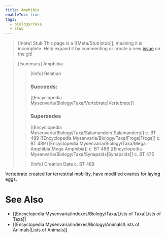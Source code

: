 ```yaml
---
title: Amphibia
enableToc: true
tags:
  - biology/taxa
  - stub
---
```


> [!note] Stub
> This page is a [[Meta/Stub|stub]], meaning it is incomplete. Help expand it by commenting or create a new [issue](https://github.com/RagtimeGal/quartz--encyclopedia-mysenvaria/issues/new/choose) on the git!


> [!summary] Amphibia
> > [!info] Relation
> > ### Succeeds:
> > [[Encyclopedia Mysenvaria/Biology/Taxa/Vertebrate|Vertebrate]]
> > ### Supersedes 
> > [[Encyclopedia Mysenvaria/Biology/Taxa/Salamanders|Salamanders]] c. BT 489
> > [[Encyclopedia Mysenvaria/Biology/Taxa/Frogs|Frogs]] c. BT 489
> > [[Encyclopedia Mysenvaria/Biology/Taxa/Mega Amphibia|Mega Amphibia]] c. BT 486
> > [[Encyclopedia Mysenvaria/Biology/Taxa/Synapsids|Synapsids]] c. BT 475
>
> > [!info] Creation Date
> > c. BT 489

Vertebrate created for terrestrial mobility, have modified ovaries for laying eggs.

# See Also
- [[Encyclopedia Mysenvaria/Indexes/Biology/Taxa/Lists of Taxa|Lists of Taxa]]
- [[Encyclopedia Mysenvaria/Indexes/Biology/Animals/Lists of Animals|Lists of Animals]]
